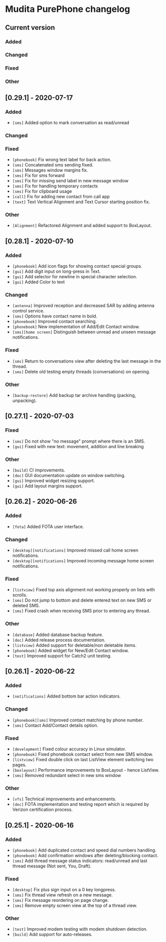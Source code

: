 # Mudita PurePhone changelog

## Current version

### Added

### Changed

### Fixed

### Other

## [0.29.1] - 2020-07-17

### Added
* `[sms]` Added option to mark conversation as read/unread 

### Changed

### Fixed
* `[phonebook]` Fix wrong text label for back action.
* `[sms]` Concatenated sms sending fixed.
* `[sms]` Messages window margins fix.
* `[sms]` Fix for sms forward
* `[sms]` Fix for missing send label in new message window
* `[sms]` Fix for handling temporary contacts
* `[sms]` Fix for clipboard usage
* `[call]` Fix for adding new contact from call app 
* `[text]` Text Vertical Alignment and Text Cursor starting position fix. 

### Other
* `[Alignment]` Refactored Alignment and added support to BoxLayout. 

## [0.28.1] - 2020-07-10

### Added
* `[phonebook]` Add icon flags for showing contact special groups.
* `[gui]` Add digit input on long-press in Text.
* `[gui]` Add selector for newline in special character selection.
* `[gui]` Added Color to text

### Changed
 * `[antenna]` Improved reception and decreased SAR by adding antenna control service.
 * `[sms]` Options have contact name in bold.
 * `[phonebook]` Improved contact searching.
 * `[phonebook]` New implementation of Add/Edit Contact window.
 * `[sms][home screen]` Distinguish between unread and unseen message notifications.

### Fixed
 * `[sms]` Return to conversations view after deleting the last message in the thread.
 * `[sms]` Delete old testing empty threads (conversations) on opening.

### Other
* `[backup-restore]` Add backup tar archive handling (packing, unpacking). 
 
## [0.27.1] - 2020-07-03

### Fixed
* `[sms]` Do not show "no message" prompt where there is an SMS.
* `[gui]` Fixed with new text: movement, addition and line breaking

### Other
* `[build]` CI improvements.
* `[doc]` GUI documentation update on window switching.
* `[gui]` Improved widget resizing support.
* `[gui]` Add layout margins support.

## [0.26.2] - 2020-06-26

### Added

* `[fota]` Added FOTA user interface.

### Changed

* `[desktop][notifications]` Improved missed call home screen notifications.
* `[desktop][notifications]` Improved incoming message home screen notifications.

### Fixed

* `[listview]` Fixed top axis alignment not working properly on lists with scrolls.
* `[sms]` Do not jump to bottom and delete entered text on new SMS or deleted SMS.
* `[sms]` Fixed crash when receiving SMS prior to entering any thread.

### Other
* `[database]` Added database backup feature.
* `[doc]` Added release process documentation.
* `[listview]` Added support for deletable/non deletable items. 
* `[phonebook]` Added widget for New/Edit Contact window.
* `[test]` Improved support for Catch2 unit testing.

## [0.26.1] - 2020-06-22

### Added
* `[notifications]` Added bottom bar action indicators.

### Changed
* `[phonebook][sms]` Improved contact matching by phone number.
* `[sms]` Contact Add/Contact details option.

### Fixed
* `[development]` Fixed colour accuracy in Linux simulator. 
* `[phonebook]` Fixed phonebook contact select from new SMS window.
* `[listview]` Fixed double click on last ListView element switching two pages.
* `[boxlayout]` Performance improvements to BoxLayout - hence ListView.
* `[sms]` Removed redundant select in new sms window 

### Other
* `[vfs]` Technical improvements and enhancements.
* `[doc]` FOTA implementation and testing report which is required by Verizon certification process.

## [0.25.1] - 2020-06-16

### Added
* `[phonebook]` Add duplicated contact and speed dial numbers handling.
* `[phonebook]` Add confirmation windows after deleting/blocking contact. 
* `[sms]` Add thread message status indicators: read/unread and last thread message (Not sent, You, Draft).

### Fixed
* `[desktop]` Fix plus sign input on a 0 key longpress.
* `[sms]` Fix thread view refresh on a new message.
* `[sms]` Fix message reordering on page change.
* `[sms]` Remove empty screen view at the top of a thread view.

### Other
* `[test]` Improved modem testing with modem shutdown detection.
* `[build]` Add support for auto-releases.
